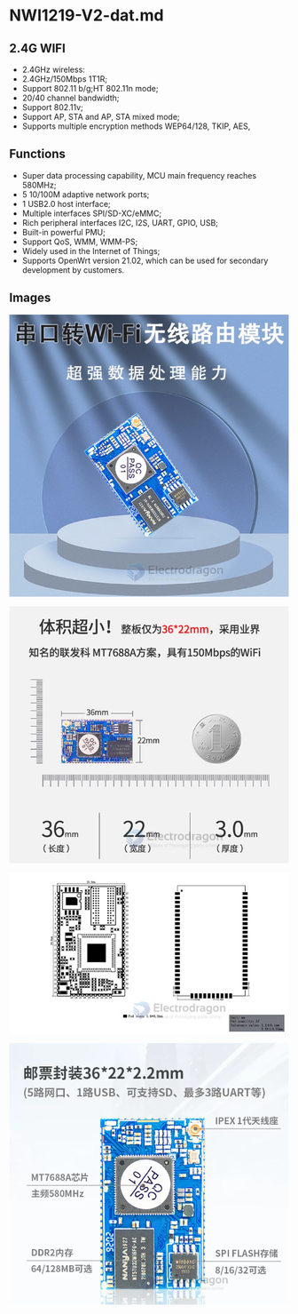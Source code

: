 
# NWI1219-V2-dat.md

## 2.4G WIFI 

- 2.4GHz wireless:
- 2.4GHz/150Mbps 1T1R;
- Support 802.11 b/g;HT 802.11n mode;
- 20/40 channel bandwidth;
- Support 802.11v;
- Support AP, STA and AP, STA mixed mode;
- Supports multiple encryption methods WEP64/128, TKIP, AES,

## Functions 

- Super data processing capability, MCU main frequency reaches 580MHz;
- 5 10/100M adaptive network ports;
- 1 USB2.0 host interface;
- Multiple interfaces SPI/SD-XC/eMMC;
- Rich peripheral interfaces I2C, I2S, UART, GPIO, USB;
- Built-in powerful PMU;
- Support QoS, WMM, WMM-PS;
- Widely used in the Internet of Things;
- Supports OpenWrt version 21.02, which can be used for secondary development by customers.



## Images 

![](2024-03-25-15-18-39.png)

![](2024-03-25-15-19-05.png)

![](2024-03-25-15-19-21.png)

![](2024-03-25-15-25-25.png)

